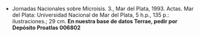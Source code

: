 * Jornadas Nacionales sobre Microisis. 3., Mar del Plata, 1993. Actas. Mar del Plata: Universidad Nacional de Mar del Plata, 5 h.p., 135 p.: ilustraciones.; 29 cm. **En nuestra base de datos Terrae, pedir por Depósito Proatlas 006802**
